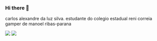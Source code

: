 ### Hi there 👋

carlos alexandre da luz silva.
estudante do colegio estadual reni correia gamper de manoel ribas-parana

![](https://media.tenor.com/srYv9s6g9SoAAAAM/russia-flag-gif.gif)
![](https://media.tenor.com/gj7RSRI9YAsAAAAM/russia-ussr.gif)









